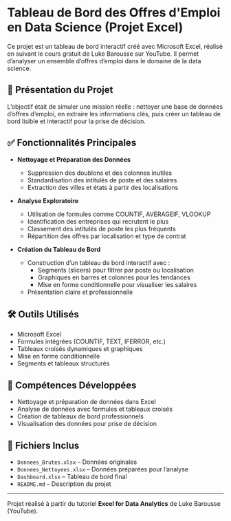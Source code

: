 # Tableau de Bord des Offres d'Emploi en Data Science (Projet Excel)

Ce projet est un tableau de bord interactif créé avec Microsoft Excel, réalisé en suivant le cours gratuit de Luke Barousse sur YouTube. Il permet d’analyser un ensemble d’offres d’emploi dans le domaine de la data science.

## 📁 Présentation du Projet

L’objectif était de simuler une mission réelle : nettoyer une base de données d’offres d’emploi, en extraire les informations clés, puis créer un tableau de bord lisible et interactif pour la prise de décision.

## ✅ Fonctionnalités Principales

- **Nettoyage et Préparation des Données**
  - Suppression des doublons et des colonnes inutiles
  - Standardisation des intitulés de poste et des salaires
  - Extraction des villes et états à partir des localisations

- **Analyse Exploratoire**
  - Utilisation de formules comme COUNTIF, AVERAGEIF, VLOOKUP
  - Identification des entreprises qui recrutent le plus
  - Classement des intitulés de poste les plus fréquents
  - Répartition des offres par localisation et type de contrat

- **Création du Tableau de Bord**
  - Construction d’un tableau de bord interactif avec :
    - Segments (slicers) pour filtrer par poste ou localisation
    - Graphiques en barres et colonnes pour les tendances
    - Mise en forme conditionnelle pour visualiser les salaires
  - Présentation claire et professionnelle

## 🛠 Outils Utilisés

- Microsoft Excel
- Formules intégrées (COUNTIF, TEXT, IFERROR, etc.)
- Tableaux croisés dynamiques et graphiques
- Mise en forme conditionnelle
- Segments et tableaux structurés

## 🎯 Compétences Développées

- Nettoyage et préparation de données dans Excel
- Analyse de données avec formules et tableaux croisés
- Création de tableaux de bord professionnels
- Visualisation des données pour prise de décision

## 📂 Fichiers Inclus

- `Donnees_Brutes.xlsx` – Données originales
- `Donnees_Nettoyees.xlsx` – Données préparées pour l’analyse
- `Dashboard.xlsx` – Tableau de bord final
- `README.md` – Description du projet

---

Projet réalisé à partir du tutoriel **Excel for Data Analytics** de Luke Barousse (YouTube).
